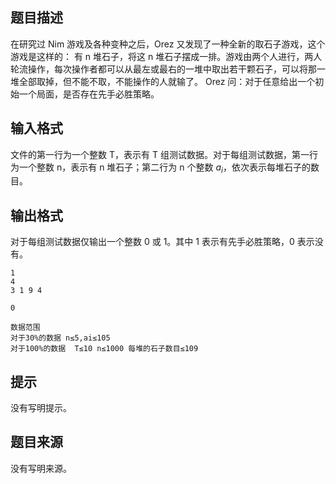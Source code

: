 ## 题目描述

在研究过 Nim 游戏及各种变种之后，Orez 又发现了一种全新的取石子游戏，这个游戏是这样的：
有 n 堆石子，将这 n 堆石子摆成一排。游戏由两个人进行，两人轮流操作，每次操作者都可以从最左或最右的一堆中取出若干颗石子，可以将那一堆全部取掉，但不能不取，不能操作的人就输了。
Orez 问：对于任意给出一个初始一个局面，是否存在先手必胜策略。

## 输入格式

文件的第一行为一个整数 T，表示有 T 组测试数据。对于每组测试数据，第一行为一个整数 n，表示有 n 堆石子；第二行为 n 个整数 $a_i$，依次表示每堆石子的数目。

## 输出格式

对于每组测试数据仅输出一个整数 0 或 1。其中 1 表示有先手必胜策略，0 表示没有。

```input1
1
4
3 1 9 4
```

```output1
0

数据范围
对于30%的数据 n≤5,ai≤105
对于100%的数据  T≤10 n≤1000 每堆的石子数目≤109
```

## 提示

没有写明提示。

## 题目来源

没有写明来源。


